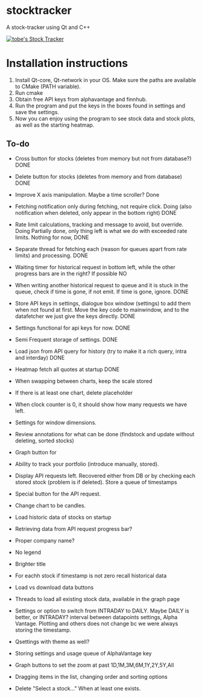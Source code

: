 # stocktracker
A stock-tracker using Qt and C++

[![tobe's Stock Tracker](https://github.com/tobe2098/stock-tracker/actions/workflows/build.yml/badge.svg)](https://github.com/tobe2098/stock-tracker/actions/workflows/build.yml)

# Installation instructions

1. Install Qt-core, Qt-network in your OS. Make sure the paths are available to CMake (PATH variable).
2. Run cmake
3. Obtain free API keys from alphavantage and finnhub.
4. Run the program and put the keys in the boxes found in settings and save the settings.
5. Now you can enjoy using the program to see stock data and stock plots, as well as the starting heatmap.

## To-do
<!-- - [ ] If the stock is not found, search the database for it and add it to tracked stocks. For now that cannot happen because we load all on startup. -->


- Cross button for stocks (deletes from memory but not from database?) DONE
- Delete button for stocks (deletes from memory and from database) DONE
- Improve X axis manipulation. Maybe a time scroller? Done
- Fetching notification only during fetching, not require click. Doing (also notification when deleted, only appear in  the bottom right) DONE
- Rate limit calculations, tracking and message to avoid, but override. Doing Partially done, only thing left is what we do with exceeded rate limits. Nothing for now, DONE
- Separate thread for fetching each (reason for queues apart from rate limits) and processing. DONE
- Waiting timer for historical request in bottom left, while the other progress bars are in the right? If possible NO
- When writing another historical request to queue and it is stuck in the queue, check if time is gone, if not emit. If time is gone, ignore. DONE
- Store API keys in settings, dialogue box window (settings) to add them when not found at first. Move the key code to mainwindow, and to the datafetcher we just give the keys directly. DONE
- Settings functional for api keys for now. DONE
- Semi Frequent storage of settings. DONE
- Load json from API query for history (try to make it a rich query, intra and interday) DONE
- Heatmap fetch all quotes at startup DONE


- When swapping between charts, keep the scale stored
- If there is at least one chart, delete placeholder
- When clock counter is 0, it should show how many requests we have left.
- Settings for window dimensions.
- Review annotations for what can be done (findstock and update without deleting, sorted stocks)
- Graph button for
- Ability to track your portfolio (introduce manually, stored).
- Display API requests left. Recovered either from DB or by checking each stored stock (problem is if deleted). Store a queue of timestamps
- Special button for the API request.
- Change chart to be candles.
- Load historic data of stocks on startup
- Retrieving data from API request progress bar?
- Proper company name?
- No legend
- Brighter title
- For eachh stock if timestamp is not zero recall historical data
- Load vs download data buttons
- Threads to load all existing stock data, available in the graph page
- Settings or option to switch from INTRADAY to DAILY. Maybe DAILY is better, or INTRADAY? interval between datapoints settings, Alpha Vantage. Plotting and others does not change bc we were always storing the timestamp.
- Qsettings with theme as well?
- Storing settings and usage queue of AlphaVantage key

- Graph buttons to set the zoom at past 1D,1M,3M,6M,1Y,2Y,5Y,All

- Dragging items in the list, changing order and sorting options
- Delete "Select a stock..." When at least one exists.

